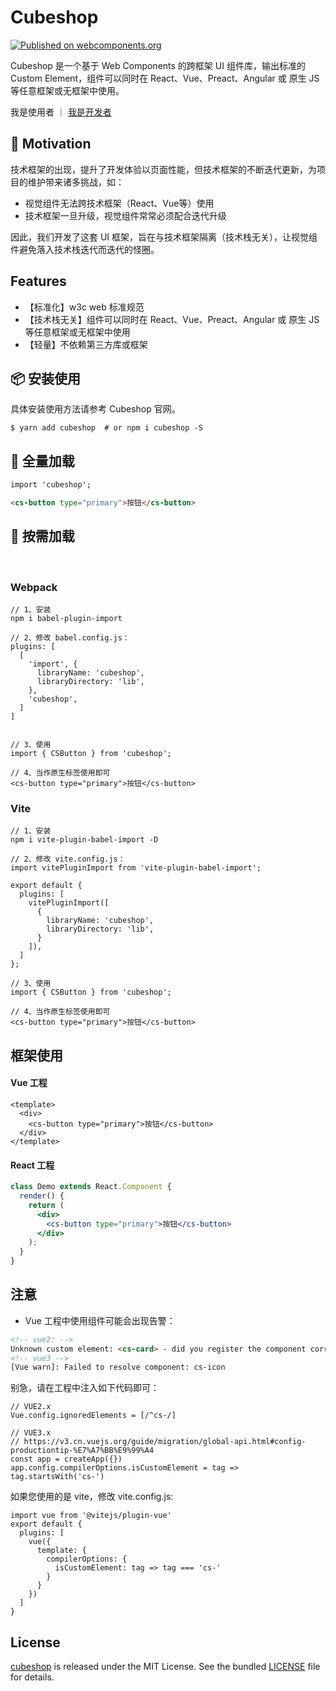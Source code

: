 # Cubeshop

[![Published on webcomponents.org](https://img.shields.io/badge/webcomponents.org-published-blue.svg)](https://www.webcomponents.org/element/owner/my-element)

Cubeshop 是一个基于 Web Components 的跨框架 UI 组件库，输出标准的 Custom Element，组件可以同时在 React、Vue、Preact、Angular 或 原生 JS 等任意框架或无框架中使用。

我是使用者 ｜ [我是开发者](./README-dev.md)

## 🤔 Motivation

技术框架的出现，提升了开发体验以页面性能，但技术框架的不断迭代更新，为项目的维护带来诸多挑战，如：

- 视觉组件无法跨技术框架（React、Vue等）使用
- 技术框架一旦升级，视觉组件常常必须配合迭代升级

因此，我们开发了这套 UI 框架，旨在与技术框架隔离（技术栈无关），让视觉组件避免落入技术栈迭代而迭代的怪圈。

## Features

- 【标准化】w3c web 标准规范
- 【技术栈无关】组件可以同时在 React、Vue、Preact、Angular 或 原生 JS 等任意框架或无框架中使用
- 【轻量】不依赖第三方库或框架


## 📦  安装使用

具体安装使用方法请参考 Cubeshop 官网。


```shell
$ yarn add cubeshop  # or npm i cubeshop -S
```

## 🔨 全量加载
```html
import 'cubeshop';

<cs-button type="primary">按钮</cs-button>
```

## 🔨 按需加载

<br />

### Webpack

```tsx
// 1、安装
npm i babel-plugin-import

// 2、修改 babel.config.js：
plugins: [
  [
    'import', {
      libraryName: 'cubeshop',
      libraryDirectory: 'lib',
    }, 
    'cubeshop',
  ]
]


// 3、使用
import { CSButton } from 'cubeshop';

// 4、当作原生标签使用即可
<cs-button type="primary">按钮</cs-button>
```

### Vite

```tsx
// 1、安装
npm i vite-plugin-babel-import -D

// 2、修改 vite.config.js：
import vitePluginImport from 'vite-plugin-babel-import';

export default {
  plugins: [
    vitePluginImport([
      {
        libraryName: 'cubeshop',
        libraryDirectory: 'lib',
      }
    ]),
  ]
};

// 3、使用
import { CSButton } from 'cubeshop';

// 4、当作原生标签使用即可
<cs-button type="primary">按钮</cs-button>
```

## 框架使用
#### Vue 工程

```tsx
<template>
  <div>
    <cs-button type="primary">按钮</cs-button>
  </div>
</template>
```
#### React 工程

```jsx
class Demo extends React.Component {
  render() {
    return (
      <div>
        <cs-button type="primary">按钮</cs-button>
      </div>
    );
  }
}
```

##  注意

- Vue 工程中使用组件可能会出现告警：

```html
<!-- vue2: -->
Unknown custom element: <cs-card> - did you register the component correctly? For recursive components, make sure to provide the "name" option.
<!-- vue3 -->
[Vue warn]: Failed to resolve component: cs-icon 
```

别急，请在工程中注入如下代码即可：

```tsx
// VUE2.x
Vue.config.ignoredElements = [/^cs-/]

// VUE3.x
// https://v3.cn.vuejs.org/guide/migration/global-api.html#config-productiontip-%E7%A7%BB%E9%99%A4
const app = createApp({})
app.config.compilerOptions.isCustomElement = tag => tag.startsWith('cs-')
```

如果您使用的是 vite，修改 vite.config.js:

```tsx
import vue from '@vitejs/plugin-vue'
export default {
  plugins: [
    vue({
      template: {
        compilerOptions: {
          isCustomElement: tag => tag === 'cs-'
        }
      }
    })
  ]
}
```

## License

[cubeshop](https://github.com/allan2coder/cubeshop) is released
under the MIT License. See the bundled [LICENSE](./LICENSE) file for details.

